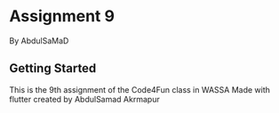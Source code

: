 # Assignment 9
By AbdulSaMaD

## Getting Started
This is the 9th assignment
of the Code4Fun class
in WASSA Made with flutter created by AbdulSamad Akrmapur

